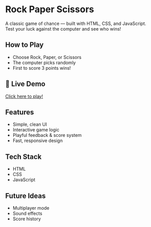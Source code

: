 #  Rock Paper Scissors 

A classic game of chance — built with HTML, CSS, and JavaScript.  
Test your luck against the computer and see who wins!

## How to Play
- Choose Rock, Paper, or Scissors
- The computer picks randomly
- First to score 3 points wins!

## 🚀 Live Demo
[Click here to play!](https://axoo01.github.io/RockPaperScissor/)

## Features
- Simple, clean UI
- Interactive game logic
- Playful feedback & score system
- Fast, responsive design

## Tech Stack
- HTML
- CSS
- JavaScript

## Future Ideas
- Multiplayer mode
- Sound effects
- Score history

